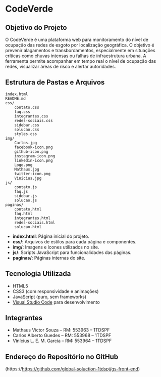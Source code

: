 # CodeVerde

## Objetivo do Projeto

O CodeVerde é uma plataforma web para monitoramento do nível de ocupação das redes de esgoto por localização geográfica. O objetivo é prevenir alagamentos e transbordamentos, especialmente em situações críticas como chuvas intensas ou falhas de infraestrutura urbana. A ferramenta permite acompanhar em tempo real o nível de ocupação das redes, visualizar áreas de risco e alertar autoridades.

## Estrutura de Pastas e Arquivos

```
index.html
README.md
css/
    contato.css
    faq.css
    integrantes.css
    redes-sociais.css
    sidebar.css
    solucao.css
    styles.css
img/
    Carlos.jpg
    facebook-icon.png
    github-icon.png
    instagram-icon.png
    linkedin-icon.png
    Logo.png
    Mathaus.jpg
    twitter-icon.png
    Vinicius.jpg
js/
    contato.js
    faq.js
    sidebar.js
    solucao.js
paginas/
    contato.html
    faq.html
    integrantes.html
    redes-sociais.html
    solucao.html
```

- **index.html**: Página inicial do projeto.
- **css/**: Arquivos de estilos para cada página e componentes.
- **img/**: Imagens e ícones utilizados no site.
- **js/**: Scripts JavaScript para funcionalidades das páginas.
- **paginas/**: Páginas internas do site.

## Tecnologia Utilizada

- HTML5
- CSS3 (com responsividade e animações)
- JavaScript (puro, sem frameworks)
- [Visual Studio Code](https://code.visualstudio.com/) para desenvolvimento

## Integrantes

- Mathaus Victor Souza – RM: 553963 – 1TDSPF
- Carlos Alberto Guedes – RM: 553968 – 1TDSPF
- Vinícius L. E. M. Garcia – RM: 553964 – 1TDSPF

## Endereço do Repositório no GitHub

(https://https://github.com/global-soluction-1tdspj/gs-front-end)
